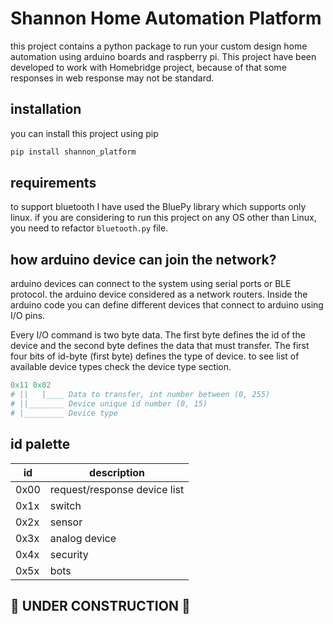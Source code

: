 # Shannon Home Automation Platform
this project contains a python package to run your custom design home automation using arduino boards and raspberry pi. This project have been developed to work with Homebridge project, because of that some responses in web response may not be standard. 

## installation
you can install this project using pip
```bash
pip install shannon_platform
```

## requirements
to support bluetooth I have used the BluePy library which supports only linux. if you are considering to run this project on any OS other than Linux, you need to refactor `bluetooth.py` file.

## how arduino device can join the network?
arduino devices can connect to the system using serial ports or BLE protocol. the arduino device considered as a network routers. Inside the arduino code you can define different devices that connect to arduino using I/O pins.

Every I/O command is two byte data. The first byte defines the id of the device and the second byte defines the data that must transfer. The first four bits of id-byte (first byte) defines the type of device. to see list of available device types check the device type section.

```python
0x11 0x02
# ||   |____ Data to transfer, int number between (0, 255)
# ||________ Device unique id number (0, 15)
# |_________ Device type
```

## id palette

| id | description |
|----|-------------|
|0x00| request/response device list |
|0x1x| switch |
|0x2x| sensor |
|0x3x| analog device |
|0x4x| security |
|0x5x| bots |

## 🚧 UNDER CONSTRUCTION 🚧